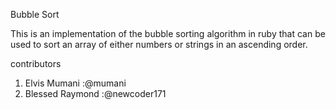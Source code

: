 Bubble Sort

This is an implementation of the bubble sorting algorithm in ruby that can be used to sort an array of either numbers or strings in an ascending order.

contributors
1. Elvis Mumani    :@mumani
2. Blessed Raymond :@newcoder171
